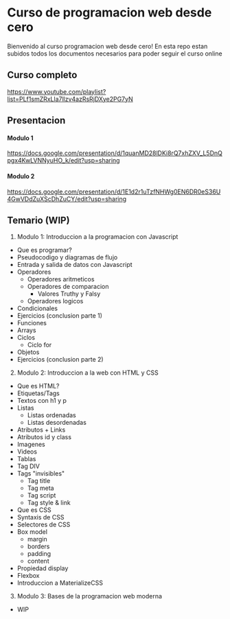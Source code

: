 # Curso de programacion web desde cero
Bienvenido al curso programacion web desde cero!
En esta repo estan subidos todos los documentos necesarios para poder seguir el curso online

## Curso completo
https://www.youtube.com/playlist?list=PLf1smZRxLla7llzv4azRsRjDXye2PG7yN

## Presentacion
#### Modulo 1
https://docs.google.com/presentation/d/1quanMD28lDKi8rQ7xhZXV_L5DnQpgx4KwLVNNyuHO_k/edit?usp=sharing

#### Modulo 2
https://docs.google.com/presentation/d/1E1d2r1uTzfNHWg0EN6DR0eS36U4GwVDdZuXScDhZuCY/edit?usp=sharing

## Temario (WIP)
1. Modulo 1: Introduccion a la programacion con Javascript
  * Que es programar?
  * Pseudocodigo y diagramas de flujo
  * Entrada y salida de datos con Javascript
  * Operadores
    * Operadores aritmeticos
    * Operadores de comparacion
      * Valores Truthy y Falsy
    * Operadores logicos
  * Condicionales
  * Ejercicios (conclusion parte 1)
  * Funciones
  * Arrays
  * Ciclos
    * Ciclo for
  * Objetos
  * Ejercicios (conclusion parte 2)
  
2. Modulo 2: Introduccion a la web con HTML y CSS
  * Que es HTML?
  * Etiquetas/Tags
  * Textos con h1 y p
  * Listas
    * Listas ordenadas
    * Listas desordenadas
  * Atributos + Links
  * Atributos id y class
  * Imagenes
  * Videos
  * Tablas
  * Tag DIV
  * Tags "invisibles"
    * Tag title
    * Tag meta
    * Tag script
    * Tag style & link
  * Que es CSS
  * Syntaxis de CSS
  * Selectores de CSS
  * Box model
    * margin
    * borders
    * padding
    * content
  * Propiedad display
  * Flexbox
  * Introduccion a MaterializeCSS
  
3. Modulo 3: Bases de la programacion web moderna
  * WIP
